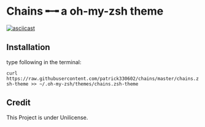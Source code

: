# Chains ╾╼ a oh-my-zsh theme
[![asciicast](https://asciinema.org/a/99567.png)](https://asciinema.org/a/99567)

## Installation

type following in the terminal:

`curl https://raw.githubusercontent.com/patrick330602/chains/master/chains.zsh-theme >> ~/.oh-my-zsh/themes/chains.zsh-theme`

## Credit

This Project is under Unilicense.

